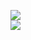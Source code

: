 [![](https://img.shields.io/badge/Made%20With-Github%20Spray-lightgrey.svg?style=for-the-badge&logo=github)](https://github.com/Annihil/github-spray#31887)  
[![](https://i.imgur.com/2DrTn0Z.gif)](https://github.com/Annihil/github-spray)